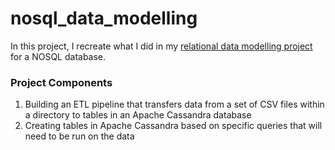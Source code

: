 # nosql_data_modelling

In this project, I recreate what I did in my [relational data modelling project](https://github.com/dunyaoguz/relational_data_modelling) for a NOSQL database. 

### Project Components
1) Building an ETL pipeline that transfers data from a set of CSV files within a directory to tables in an Apache Cassandra database 
2) Creating tables in Apache Cassandra based on specific queries that will need to be run on the data

